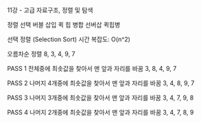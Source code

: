 
11강 - 고급 자료구조, 정렬 및 탐색



정렬
선택 버블 삽입 퀵 힙 병합
선버삽 퀵힙병


선택 정렬 (Selection Sort)
시간 복잡도: O(n^2)

오름차순 정렬
8, 3, 4, 9, 7

PASS 1
전체중에 최솟값을 찾아서 맨 앞과 자리를 바꿈
3, 8, 4, 9, 7

PASS 2
나머지 4개중에 최솟값을 찾아서 맨 앞과 자리를 바꿈
3, 4, 8, 9, 7

PASS 3
나머지 3개중에 최솟값을 찾아서 맨 앞과 자리를 바꿈
3, 4, 7, 9, 8

PASS 4
나머지 2개중에 최솟값을 찾아서 맨 앞과 자리를 바꿈
3, 4, 7, 8, 9









